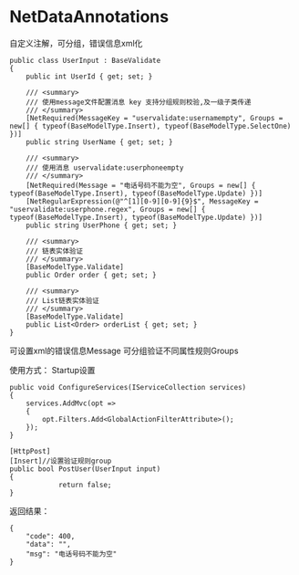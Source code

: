 # NetDataAnnotations
自定义注解，可分组，错误信息xml化

    public class UserInput : BaseValidate
    {
        public int UserId { get; set; }

        /// <summary>
        /// 使用message文件配置消息 key 支持分组规则校验,及一级子类传递
        /// </summary>
        [NetRequired(MessageKey = "uservalidate:usernamempty", Groups = new[] { typeof(BaseModelType.Insert), typeof(BaseModelType.SelectOne) })]
        public string UserName { get; set; }

        /// <summary>
        /// 使用消息 uservalidate:userphoneempty
        /// </summary>
        [NetRequired(Message = "电话号码不能为空", Groups = new[] { typeof(BaseModelType.Insert), typeof(BaseModelType.Update) })]
        [NetRegularExpression(@"^[1][0-9][0-9]{9}$", MessageKey = "uservalidate:userphone.regex", Groups = new[] { typeof(BaseModelType.Insert), typeof(BaseModelType.Update) })]
        public string UserPhone { get; set; }

        /// <summary>
        /// 链表实体验证
        /// </summary>
        [BaseModelType.Validate]
        public Order order { get; set; }

        /// <summary>
        /// List链表实体验证
        /// </summary>
        [BaseModelType.Validate]
        public List<Order> orderList { get; set; }
    }
可设置xml的错误信息Message
可分组验证不同属性规则Groups

使用方式：
Startup设置

    public void ConfigureServices(IServiceCollection services)
    {
        services.AddMvc(opt =>
        {
            opt.Filters.Add<GlobalActionFilterAttribute>();
        });
    }

    [HttpPost]
    [Insert]//设置验证规则group
    public bool PostUser(UserInput input)
    {           
                return false;
    }
    
返回结果：

    
    {
        "code": 400,
        "data": "",
        "msg": "电话号码不能为空"
    }
